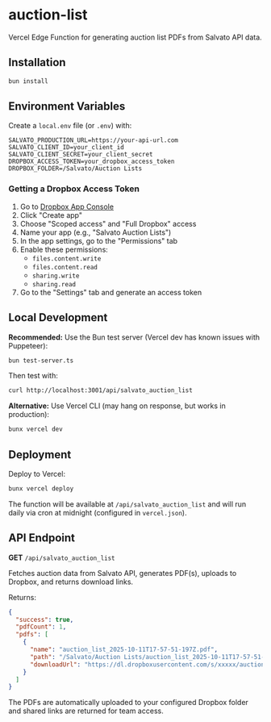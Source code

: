 # auction-list

Vercel Edge Function for generating auction list PDFs from Salvato API data.

## Installation

```bash
bun install
```

## Environment Variables

Create a `local.env` file (or `.env`) with:

```env
SALVATO_PRODUCTION_URL=https://your-api-url.com
SALVATO_CLIENT_ID=your_client_id
SALVATO_CLIENT_SECRET=your_client_secret
DROPBOX_ACCESS_TOKEN=your_dropbox_access_token
DROPBOX_FOLDER=/Salvato/Auction Lists
```

### Getting a Dropbox Access Token

1. Go to [Dropbox App Console](https://www.dropbox.com/developers/apps)
2. Click "Create app"
3. Choose "Scoped access" and "Full Dropbox" access
4. Name your app (e.g., "Salvato Auction Lists")
5. In the app settings, go to the "Permissions" tab
6. Enable these permissions:
   - `files.content.write`
   - `files.content.read`
   - `sharing.write`
   - `sharing.read`
7. Go to the "Settings" tab and generate an access token

## Local Development

**Recommended:** Use the Bun test server (Vercel dev has known issues with Puppeteer):

```bash
bun test-server.ts
```

Then test with:
```bash
curl http://localhost:3001/api/salvato_auction_list
```

**Alternative:** Use Vercel CLI (may hang on response, but works in production):
```bash
bunx vercel dev
```

## Deployment

Deploy to Vercel:

```bash
bunx vercel deploy
```

The function will be available at `/api/salvato_auction_list` and will run daily via cron at midnight (configured in `vercel.json`).

## API Endpoint

**GET** `/api/salvato_auction_list`

Fetches auction data from Salvato API, generates PDF(s), uploads to Dropbox, and returns download links.

Returns:
```json
{
  "success": true,
  "pdfCount": 1,
  "pdfs": [
    {
      "name": "auction_list_2025-10-11T17-57-51-197Z.pdf",
      "path": "/Salvato/Auction Lists/auction_list_2025-10-11T17-57-51-197Z.pdf",
      "downloadUrl": "https://dl.dropboxusercontent.com/s/xxxxx/auction_list.pdf"
    }
  ]
}
```

The PDFs are automatically uploaded to your configured Dropbox folder and shared links are returned for team access.

